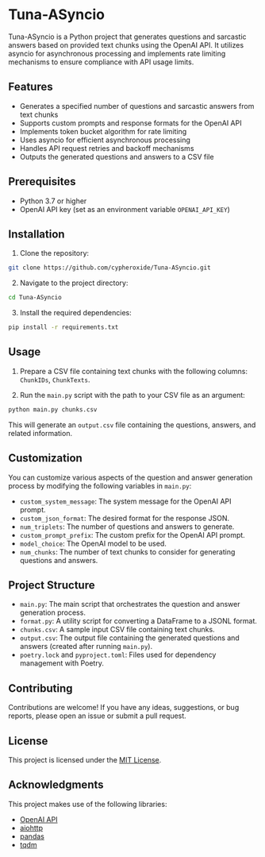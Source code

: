 # Tuna-ASyncio

Tuna-ASyncio is a Python project that generates questions and sarcastic answers based on provided text chunks using the OpenAI API. It utilizes asyncio for asynchronous processing and implements rate limiting mechanisms to ensure compliance with API usage limits.

## Features

- Generates a specified number of questions and sarcastic answers from text chunks
- Supports custom prompts and response formats for the OpenAI API
- Implements token bucket algorithm for rate limiting
- Uses asyncio for efficient asynchronous processing
- Handles API request retries and backoff mechanisms
- Outputs the generated questions and answers to a CSV file

## Prerequisites

- Python 3.7 or higher
- OpenAI API key (set as an environment variable `OPENAI_API_KEY`)

## Installation

1. Clone the repository:

```bash
git clone https://github.com/cypheroxide/Tuna-ASyncio.git
```

2. Navigate to the project directory:

```bash
cd Tuna-ASyncio
```

3. Install the required dependencies:

```bash
pip install -r requirements.txt
```

## Usage

1. Prepare a CSV file containing text chunks with the following columns: `ChunkIDs`, `ChunkTexts`.

2. Run the `main.py` script with the path to your CSV file as an argument:

```bash
python main.py chunks.csv
```

This will generate an `output.csv` file containing the questions, answers, and related information.

## Customization

You can customize various aspects of the question and answer generation process by modifying the following variables in `main.py`:

- `custom_system_message`: The system message for the OpenAI API prompt.
- `custom_json_format`: The desired format for the response JSON.
- `num_triplets`: The number of questions and answers to generate.
- `custom_prompt_prefix`: The custom prefix for the OpenAI API prompt.
- `model_choice`: The OpenAI model to be used.
- `num_chunks`: The number of text chunks to consider for generating questions and answers.

## Project Structure

- `main.py`: The main script that orchestrates the question and answer generation process.
- `format.py`: A utility script for converting a DataFrame to a JSONL format.
- `chunks.csv`: A sample input CSV file containing text chunks.
- `output.csv`: The output file containing the generated questions and answers (created after running `main.py`).
- `poetry.lock` and `pyproject.toml`: Files used for dependency management with Poetry.

## Contributing

Contributions are welcome! If you have any ideas, suggestions, or bug reports, please open an issue or submit a pull request.

## License

This project is licensed under the [MIT License](LICENSE).

## Acknowledgments

This project makes use of the following libraries:

- [OpenAI API](https://openai.com/api/)
- [aiohttp](https://docs.aiohttp.org/en/stable/)
- [pandas](https://pandas.pydata.org/)
- [tqdm](https://github.com/tqdm/tqdm)
